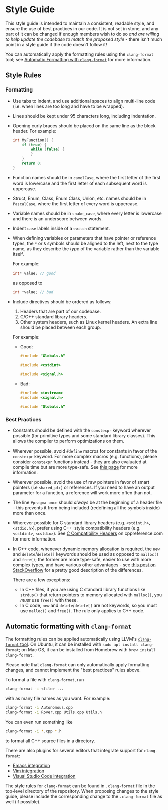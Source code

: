 # Style Guide

This style guide is intended to maintain a consistent, readable style,
and ensure the use of best practices in our code. It is not set in
stone, and any part of it can be changed if enough members wish to do
so *and are willing to help update the codebase to match the proposed
style* - there isn't much point in a style guide if the code doesn't
follow it!

You can automatically apply the formatting rules using the
`clang-format` tool; see [Automatic Formatting with
`clang-format`](#automatic-formatting-with-clang-format) for more
information.

## Style Rules

### Formatting
- Use tabs to indent, and use additional spaces to align multi-line code
  (i.e. when lines are too long and have to be wrapped).
- Lines should be kept under 95 characters long, including indentation.
- Opening curly braces should be placed on the same line as the block header. 
  For example:
  ```c
  int MyFunction() {
      if (true) {
          while (false) {
          }
      }
      return 0;
  }
  ```
- Function names should be in `camelCase`, where the first letter of the first
  word is lowercase and the first letter of each subsequent word is uppercase.
- Struct, Enum, Class, Enum Class, Union, etc. names should be in
  `PascalCase`, where the first letter of every word is uppercase.
- Variable names should be in `snake_case`, where every letter is lowercase
  and there is an underscore between words.
- Indent `case` labels inside of a `switch` statement.
- When defining variables or parameters that have pointer or reference types,
  the `*` or `&` symbols should be aligned to the left, next to the type name,
  as they describe the *type* of the variable rather than the variable itself.

  For example:
  ```c
  int* value; // good
  ```
  as opposed to
  ```c
  int *value; // bad
  ```
- Include directives should be ordered as follows:
  1. Headers that are part of our codebase.
  2. C/C++ standard library headers.
  3. Other system headers, such as Linux kernel headers.
  An extra line should be placed between each group.

  For example:
  - Good:
    ```c
    #include "Globals.h"

    #include <cstdint>

    #include <signal.h>
    ```
  - Bad:
    ```c
    #include <iostream>
    #include <signal.h>

    #include "Globals.h"
    ```

### Best Practices
- Constants should be defined with the `constexpr` keyword wherever
  possible (for primitive types and some standard library
  classes). This allows the compiler to perform optimizations on them.
- Wherever possible, avoid `#define` macros for constants in favor of
  the `constexpr` keyword. For more complex macros (e.g. functions),
  please consider `constexpr` functions instead - they are also
  evaluated at compile time but are more type-safe. See [this
  page](https://docs.microsoft.com/en-us/cpp/cpp/constexpr-cpp?view=msvc-160#constexpr_functions)
  for more information.
- Wherever possible, avoid the use of raw pointers in favor of smart
  pointers (i.e `shared_ptr`) or references. If you need to have an
  output parameter for a function, a reference will work more often
  than not.
- The line `#pragma once` should *always* be at the beginning of a
  header file - this prevents it from being included (redefining all
  the symbols inside) more than once.
- Wherever possible for C standard library headers (e.g. `<stdint.h>`,
  `<stdio.h>`), prefer using C++-style compatibility headers
  (e.g. `<cstdint>`, `<cstdio>`). See [C Compatibility
  Headers](https://en.cppreference.com/w/cpp/header#C_compatibility_headers)
  on cppreference.com for more information.
- In C++ code, whenever dynamic memory allocation is required, the `new` and
  `delete`/`delete[]` keywords should be used as opposed to `malloc()`
  and `free()`; the former are more type-safe, easier to use with more
  complex types, and have various other advantages - see [this post on
  StackOverflow](https://stackoverflow.com/a/240308) for a pretty good
  description of the differences.

  There are a few exceptions:
  - In C++ files, if you are using C standard library functions like `strdup()`
    that return pointers to memory allocated with `malloc()`, you *must* use
    `free()` with these.
  - In C code, `new` and `delete`/`delete[]` are not keywords, so you must use
    `malloc()` and `free()`. The rule only applies to C++ code.

## Automatic formatting with `clang-format`

The formatting rules can be applied automatically using LLVM's
[`clang-format`
tool](https://clang.llvm.org/docs/ClangFormat.html). On Ubuntu, it can
be installed with `sudo apt install clang-format`; on Mac OS, it can
be installed from Homebrew with `brew install clang-format`.

Please note that `clang-format` can only automatically apply
formatting changes, and cannot implement the "best practices" rules
above.

To format a file with `clang-format`, run
```bash
clang-format -i <file> ...
```
with as many file names as you want. For example:

```bash
clang-format -i Autonomous.cpp
clang-format -i Rover.cpp Utils.cpp Utils.h
```
You can even run something like
```bash
clang-format -i *.cpp *.h
```
to format all C++ source files in a directory.

There are also plugins for several editors that integrate support for `clang-format`:
- [Emacs integration](https://clang.llvm.org/docs/ClangFormat.html#emacs-integration)
- [Vim integration](https://clang.llvm.org/docs/ClangFormat.html#vim-integration)
- [Visual Studio Code
  integration](https://marketplace.visualstudio.com/items?itemName=xaver.clang-format)

The style rules for `clang-format` can be found in `.clang-format`
file in the top-level directory of the repository. When proposing
changes to the style guide, please include the corresponding change to
the `.clang-format` file as well (if possible).


